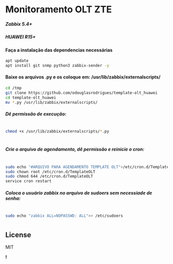 # Monitoramento OLT ZTE
##### Zabbix 5.4+
##### HUAWEI R15+ 


#### Faça a instalação das dependencias necessárias

```sh
apt update
apt install git snmp python3 zabbix-sender -y

```
#### Baixe os arquivos .py e os coloque em: /usr/lib/zabbix/externalscripts/

```sh
cd /tmp
git clone https://github.com/odouglasrodrigues/template-olt_huawei
cd template-olt_huawei
mv *.py /usr/lib/zabbix/externalscripts/


```

##### Dê permissão de execução:
#
```sh
chmod +x /usr/lib/zabbix/externalscripts/*.py
```
#
##### Crie o arquivo de agendamento, dê permissão e reinicie o cron:
#
```sh
sudo echo "#ARQUIVO PARA AGENDAMENTO TEMPLATE OLT">/etc/cron.d/TemplateOLT
sudo chown root /etc/cron.d/TemplateOLT
sudo chmod 644 /etc/cron.d/TemplateOLT
service cron restart
```
##### Coloca o usuário zabbix no arquivo de sudoers sem necessiade de senha:
#
```sh
sudo echo "zabbix ALL=NOPASSWD: ALL">> /etc/sudoers
```
#



## License

MIT

**!**